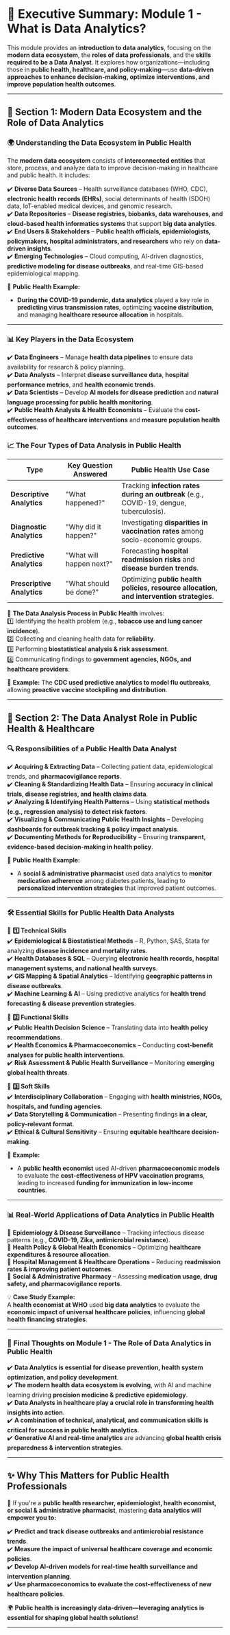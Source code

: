 # **📌 Executive Summary: Module 1 - What is Data Analytics?**  

This module provides an **introduction to data analytics**, focusing on the **modern data ecosystem**, the **roles of data professionals**, and the **skills required to be a Data Analyst**. It explores how organizations—including those in **public health, healthcare, and policy-making**—use **data-driven approaches to enhance decision-making, optimize interventions, and improve population health outcomes**.

---

## **📌 Section 1: Modern Data Ecosystem and the Role of Data Analytics**  

### **🌍 Understanding the Data Ecosystem in Public Health**  

The **modern data ecosystem** consists of **interconnected entities** that store, process, and analyze data to improve decision-making in healthcare and public health. It includes:  

✔️ **Diverse Data Sources** – Health surveillance databases (WHO, CDC), **electronic health records (EHRs)**, social determinants of health (SDOH) data, IoT-enabled medical devices, and genomic research.  
✔️ **Data Repositories** – **Disease registries, biobanks, data warehouses, and cloud-based health informatics systems** that support **big data analytics**.  
✔️ **End Users & Stakeholders** – **Public health officials, epidemiologists, policymakers, hospital administrators, and researchers** who rely on **data-driven insights**.  
✔️ **Emerging Technologies** – Cloud computing, AI-driven diagnostics, **predictive modeling for disease outbreaks**, and real-time GIS-based epidemiological mapping.  

📌 **Public Health Example:**  
- **During the COVID-19 pandemic, data analytics** played a key role in **predicting virus transmission rates**, optimizing **vaccine distribution**, and managing **healthcare resource allocation** in hospitals.  

---

### **📊 Key Players in the Data Ecosystem**  

✔️ **Data Engineers** – Manage **health data pipelines** to ensure data availability for research & policy planning.  
✔️ **Data Analysts** – Interpret **disease surveillance data**, **hospital performance metrics**, and **health economic trends**.  
✔️ **Data Scientists** – Develop **AI models for disease prediction** and **natural language processing for public health monitoring**.  
✔️ **Public Health Analysts & Health Economists** – Evaluate the **cost-effectiveness of healthcare interventions** and **measure population health outcomes**.  

### **📈 The Four Types of Data Analysis in Public Health**  

|**Type**|**Key Question Answered**|**Public Health Use Case**|  
|---|---|---|  
|**Descriptive Analytics**|"What happened?"|Tracking **infection rates during an outbreak** (e.g., COVID-19, dengue, tuberculosis).|  
|**Diagnostic Analytics**|"Why did it happen?"|Investigating **disparities in vaccination rates** among socio-economic groups.|  
|**Predictive Analytics**|"What will happen next?"|Forecasting **hospital readmission risks** and **disease burden trends**.|  
|**Prescriptive Analytics**|"What should be done?"|Optimizing **public health policies, resource allocation, and intervention strategies**.|  

📌 **The Data Analysis Process in Public Health** involves:  
1️⃣ Identifying the health problem (e.g., **tobacco use and lung cancer incidence**).  
2️⃣ Collecting and cleaning health data for **reliability**.  
3️⃣ Performing **biostatistical analysis & risk assessment**.  
4️⃣ Communicating findings to **government agencies, NGOs, and healthcare providers**.  

🔹 **Example:** The **CDC used predictive analytics to model flu outbreaks**, allowing **proactive vaccine stockpiling and distribution**.  

---

## **📌 Section 2: The Data Analyst Role in Public Health & Healthcare**  

### **🔍 Responsibilities of a Public Health Data Analyst**  

✔️ **Acquiring & Extracting Data** – Collecting patient data, epidemiological trends, and **pharmacovigilance reports**.  
✔️ **Cleaning & Standardizing Health Data** – Ensuring **accuracy in clinical trials, disease registries, and health claims data**.  
✔️ **Analyzing & Identifying Health Patterns** – Using **statistical methods (e.g., regression analysis) to detect risk factors**.  
✔️ **Visualizing & Communicating Public Health Insights** – Developing **dashboards for outbreak tracking & policy impact analysis**.  
✔️ **Documenting Methods for Reproducibility** – Ensuring **transparent, evidence-based decision-making in health policy**.  

📌 **Public Health Example:**  
- A **social & administrative pharmacist** used data analytics to **monitor medication adherence** among diabetes patients, leading to **personalized intervention strategies** that improved patient outcomes.  

---

### **🛠 Essential Skills for Public Health Data Analysts**  

📌 **1️⃣ Technical Skills**  
✔️ **Epidemiological & Biostatistical Methods** – R, Python, SAS, Stata for analyzing **disease incidence and mortality rates**.  
✔️ **Health Databases & SQL** – Querying **electronic health records, hospital management systems, and national health surveys**.  
✔️ **GIS Mapping & Spatial Analytics** – Identifying **geographic patterns in disease outbreaks**.  
✔️ **Machine Learning & AI** – Using predictive analytics for **health trend forecasting & disease prevention strategies**.  

📌 **2️⃣ Functional Skills**  
✔️ **Public Health Decision Science** – Translating data into **health policy recommendations**.  
✔️ **Health Economics & Pharmacoeconomics** – Conducting **cost-benefit analyses for public health interventions**.  
✔️ **Risk Assessment & Public Health Surveillance** – Monitoring **emerging global health threats**.  

📌 **3️⃣ Soft Skills**  
✔️ **Interdisciplinary Collaboration** – Engaging with **health ministries, NGOs, hospitals, and funding agencies**.  
✔️ **Data Storytelling & Communication** – Presenting findings **in a clear, policy-relevant format**.  
✔️ **Ethical & Cultural Sensitivity** – Ensuring **equitable healthcare decision-making**.  

🔹 **Example:**  
- A **public health economist** used AI-driven **pharmacoeconomic models** to evaluate the **cost-effectiveness of HPV vaccination programs**, leading to increased **funding for immunization in low-income countries**.  

---

### **📊 Real-World Applications of Data Analytics in Public Health**  

📌 **Epidemiology & Disease Surveillance** – Tracking infectious disease patterns (e.g., **COVID-19, Zika, antimicrobial resistance**).  
📌 **Health Policy & Global Health Economics** – Optimizing **healthcare expenditures & resource allocation**.  
📌 **Hospital Management & Healthcare Operations** – Reducing **readmission rates & improving patient outcomes**.  
📌 **Social & Administrative Pharmacy** – Assessing **medication usage, drug safety, and pharmacovigilance reports**.  

💡 **Case Study Example:**  
A **health economist at WHO** used **big data analytics** to evaluate the **economic impact of universal healthcare policies**, influencing **global health financing strategies**.  

---

### **🎯 Final Thoughts on Module 1 - The Role of Data Analytics in Public Health**  

✔️ **Data Analytics is essential for disease prevention, health system optimization, and policy development**.  
✔️ **The modern health data ecosystem is evolving**, with AI and machine learning driving **precision medicine & predictive epidemiology**.  
✔️ **Data Analysts in healthcare play a crucial role in transforming health insights into action**.  
✔️ **A combination of technical, analytical, and communication skills is critical for success in public health analytics**.  
✔️ **Generative AI and real-time analytics** are advancing **global health crisis preparedness & intervention strategies**.  

---

## **✨ Why This Matters for Public Health Professionals**  

📌 If you're a **public health researcher, epidemiologist, health economist, or social & administrative pharmacist**, mastering **data analytics will empower you to:**  

✔️ **Predict and track disease outbreaks and antimicrobial resistance trends**.  
✔️ **Measure the impact of universal healthcare coverage and economic policies**.  
✔️ **Develop AI-driven models for real-time health surveillance and intervention planning**.  
✔️ **Use pharmacoeconomics to evaluate the cost-effectiveness of new healthcare policies**.  

🌍 **Public health is increasingly data-driven—leveraging analytics is essential for shaping global health solutions!**  

---
